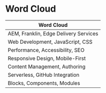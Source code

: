 # Word Cloud

| Word Cloud |
|------------|
| AEM, Franklin, Edge Delivery Services |
| Web Development, JavaScript, CSS |
| Performance, Accessibility, SEO |
| Responsive Design, Mobile-First |
| Content Management, Authoring |
| Serverless, GitHub Integration |
| Blocks, Components, Modules |
